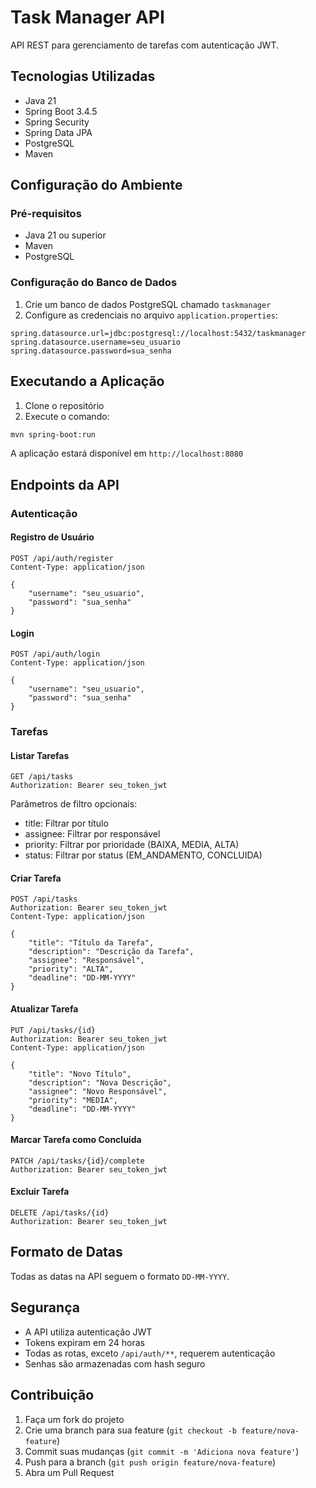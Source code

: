 # Task Manager API

API REST para gerenciamento de tarefas com autenticação JWT.

## Tecnologias Utilizadas

- Java 21
- Spring Boot 3.4.5
- Spring Security
- Spring Data JPA
- PostgreSQL
- Maven

## Configuração do Ambiente

### Pré-requisitos

- Java 21 ou superior
- Maven
- PostgreSQL

### Configuração do Banco de Dados

1. Crie um banco de dados PostgreSQL chamado `taskmanager`
2. Configure as credenciais no arquivo `application.properties`:
```properties
spring.datasource.url=jdbc:postgresql://localhost:5432/taskmanager
spring.datasource.username=seu_usuario
spring.datasource.password=sua_senha
```

## Executando a Aplicação

1. Clone o repositório
2. Execute o comando:
```bash
mvn spring-boot:run
```

A aplicação estará disponível em `http://localhost:8080`

## Endpoints da API

### Autenticação

#### Registro de Usuário
```
POST /api/auth/register
Content-Type: application/json

{
    "username": "seu_usuario",
    "password": "sua_senha"
}
```

#### Login
```
POST /api/auth/login
Content-Type: application/json

{
    "username": "seu_usuario",
    "password": "sua_senha"
}
```

### Tarefas

#### Listar Tarefas
```
GET /api/tasks
Authorization: Bearer seu_token_jwt
```

Parâmetros de filtro opcionais:
- title: Filtrar por título
- assignee: Filtrar por responsável
- priority: Filtrar por prioridade (BAIXA, MEDIA, ALTA)
- status: Filtrar por status (EM_ANDAMENTO, CONCLUIDA)

#### Criar Tarefa
```
POST /api/tasks
Authorization: Bearer seu_token_jwt
Content-Type: application/json

{
    "title": "Título da Tarefa",
    "description": "Descrição da Tarefa",
    "assignee": "Responsável",
    "priority": "ALTA",
    "deadline": "DD-MM-YYYY"
}
```

#### Atualizar Tarefa
```
PUT /api/tasks/{id}
Authorization: Bearer seu_token_jwt
Content-Type: application/json

{
    "title": "Novo Título",
    "description": "Nova Descrição",
    "assignee": "Novo Responsável",
    "priority": "MEDIA",
    "deadline": "DD-MM-YYYY"
}
```

#### Marcar Tarefa como Concluída
```
PATCH /api/tasks/{id}/complete
Authorization: Bearer seu_token_jwt
```

#### Excluir Tarefa
```
DELETE /api/tasks/{id}
Authorization: Bearer seu_token_jwt
```

## Formato de Datas

Todas as datas na API seguem o formato `DD-MM-YYYY`.

## Segurança

- A API utiliza autenticação JWT
- Tokens expiram em 24 horas
- Todas as rotas, exceto `/api/auth/**`, requerem autenticação
- Senhas são armazenadas com hash seguro

## Contribuição

1. Faça um fork do projeto
2. Crie uma branch para sua feature (`git checkout -b feature/nova-feature`)
3. Commit suas mudanças (`git commit -m 'Adiciona nova feature'`)
4. Push para a branch (`git push origin feature/nova-feature`)
5. Abra um Pull Request
